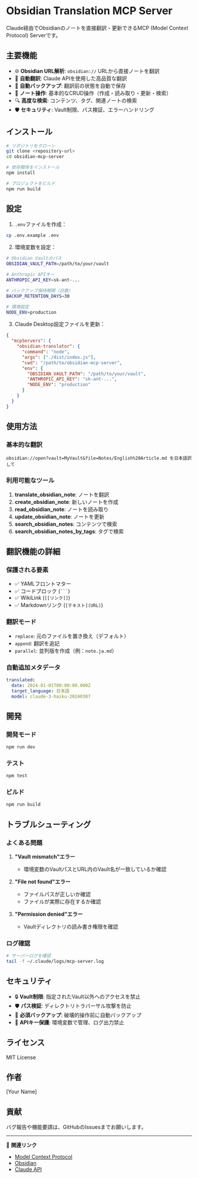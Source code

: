 # Obsidian Translation MCP Server

Claude経由でObsidianのノートを直接翻訳・更新できるMCP (Model Context Protocol) Serverです。

## 主要機能

- 🌐 **Obsidian URL解析**: `obsidian://` URLから直接ノートを翻訳
- 🔄 **自動翻訳**: Claude APIを使用した高品質な翻訳
- 💾 **自動バックアップ**: 翻訳前の状態を自動で保存
- 📝 **ノート操作**: 基本的なCRUD操作（作成・読み取り・更新・検索）
- 🔍 **高度な検索**: コンテンツ、タグ、関連ノートの検索
- 🛡️ **セキュリティ**: Vault制限、パス検証、エラーハンドリング

## インストール

```bash
# リポジトリをクローン
git clone <repository-url>
cd obsidian-mcp-server

# 依存関係をインストール
npm install

# プロジェクトをビルド
npm run build
```

## 設定

1. `.env`ファイルを作成：
```bash
cp .env.example .env
```

2. 環境変数を設定：
```bash
# Obsidian Vaultのパス
OBSIDIAN_VAULT_PATH=/path/to/your/vault

# Anthropic APIキー
ANTHROPIC_API_KEY=sk-ant-...

# バックアップ保持期間（日数）
BACKUP_RETENTION_DAYS=30

# 環境設定
NODE_ENV=production
```

3. Claude Desktop設定ファイルを更新：
```json
{
  "mcpServers": {
    "obsidian-translator": {
      "command": "node",
      "args": ["./dist/index.js"],
      "cwd": "/path/to/obsidian-mcp-server",
      "env": {
        "OBSIDIAN_VAULT_PATH": "/path/to/your/vault",
        "ANTHROPIC_API_KEY": "sk-ant-...",
        "NODE_ENV": "production"
      }
    }
  }
}
```

## 使用方法

### 基本的な翻訳

```
obsidian://open?vault=MyVault&file=Notes/English%20Article.md を日本語訳して
```

### 利用可能なツール

1. **translate_obsidian_note**: ノートを翻訳
2. **create_obsidian_note**: 新しいノートを作成
3. **read_obsidian_note**: ノートを読み取り
4. **update_obsidian_note**: ノートを更新
5. **search_obsidian_notes**: コンテンツで検索
6. **search_obsidian_notes_by_tags**: タグで検索

## 翻訳機能の詳細

### 保護される要素
- ✅ YAMLフロントマター
- ✅ コードブロック (` ``` `)
- ✅ WikiLink (`[[リンク]]`)
- ✅ Markdownリンク (`[テキスト](URL)`)

### 翻訳モード
- `replace`: 元のファイルを置き換え（デフォルト）
- `append`: 翻訳を追記
- `parallel`: 並列版を作成（例：`note.ja.md`）

### 自動追加メタデータ
```yaml
translated:
  date: 2024-01-01T00:00:00.000Z
  target_language: 日本語
  model: claude-3-haiku-20240307
```

## 開発

### 開発モード
```bash
npm run dev
```

### テスト
```bash
npm test
```

### ビルド
```bash
npm run build
```

## トラブルシューティング

### よくある問題

1. **"Vault mismatch"エラー**
   - 環境変数のVaultパスとURL内のVault名が一致しているか確認

2. **"File not found"エラー**
   - ファイルパスが正しいか確認
   - ファイルが実際に存在するか確認

3. **"Permission denied"エラー**
   - Vaultディレクトリの読み書き権限を確認

### ログ確認
```bash
# サーバーログを確認
tail -f ~/.claude/logs/mcp-server.log
```

## セキュリティ

- 🔒 **Vault制限**: 指定されたVault以外へのアクセスを禁止
- 🛡️ **パス検証**: ディレクトリトラバーサル攻撃を防止
- 💾 **必須バックアップ**: 破壊的操作前に自動バックアップ
- 🔐 **APIキー保護**: 環境変数で管理、ログ出力禁止

## ライセンス

MIT License

## 作者

[Your Name]

## 貢献

バグ報告や機能要請は、GitHubのIssuesまでお願いします。

---

🔗 **関連リンク**
- [Model Context Protocol](https://modelcontextprotocol.io/)
- [Obsidian](https://obsidian.md/)
- [Claude API](https://docs.anthropic.com/claude/docs/)